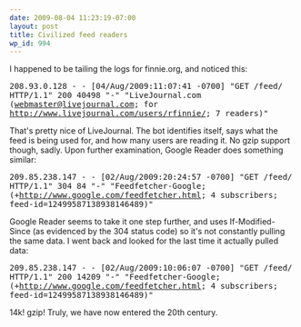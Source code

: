 ```yaml
---
date: 2009-08-04 11:23:19-07:00
layout: post
title: Civilized feed readers
wp_id: 994
---
```

I happened to be tailing the logs for finnie.org, and noticed this:

<tt>208.93.0.128 - - [04/Aug/2009:11:07:41 -0700] "GET /feed/ HTTP/1.1" 200 40498 "-" "LiveJournal.com (webmaster@livejournal.com; for http://www.livejournal.com/users/rfinnie/; 7 readers)"</tt>

That's pretty nice of LiveJournal. The bot identifies itself, says what the feed is being used for, and how many users are reading it. No gzip support though, sadly. Upon further examination, Google Reader does something similar:

<tt>209.85.238.147 - - [02/Aug/2009:20:24:57 -0700] "GET /feed/ HTTP/1.1" 304 84 "-" "Feedfetcher-Google; (+http://www.google.com/feedfetcher.html; 4 subscribers; feed-id=12499587138938146489)"</tt>

Google Reader seems to take it one step further, and uses If-Modified-Since (as evidenced by the 304 status code) so it's not constantly pulling the same data. I went back and looked for the last time it actually pulled data:

<tt>209.85.238.147 - - [02/Aug/2009:10:06:07 -0700] "GET /feed/ HTTP/1.1" 200 14209 "-" "Feedfetcher-Google; (+http://www.google.com/feedfetcher.html; 4 subscribers; feed-id=12499587138938146489)"</tt>

14k! gzip! Truly, we have now entered the 20th century.
